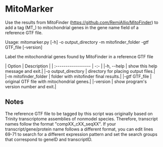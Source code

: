 # MitoMarker

Use the results from MitoFinder (https://github.com/RemiAllio/MitoFinder) to add a tag (MT_) to mitochondrial
genes in the gene name field of a reference GTF file.
 
Usage: mitomarker.py [-h] -o output_directory -m mitofinder_folder -gtf GTF_file [-version]

Label the mitochondrial genes found by MitoFinder in a reference GTF file  

|        Option       |   Description    |
| :------------------ | -:- |
|-h, --help           | show this help message and exit.|
|-o output_directory  | directory for placing output files.|
|-m mitofinder_folder | folder with mitofinder final results.|
|-gtf GTF_file        | original GTF file with mitochondrial genes.|
|-version             | show program's version number and exit.|

 
 
## Notes

The reference GTF file to be tagged by this script was originally based on Trinity transcriptome assemblies of nonmodel species.
Therefore, transcript names follow the format "compXX_cXX_seqXX". If your transcript/gene/protein name follows a different format,
you can edit lines 69-71 to search for a different expression pattern and set the search groups that correspond to geneID and
transcriptID.